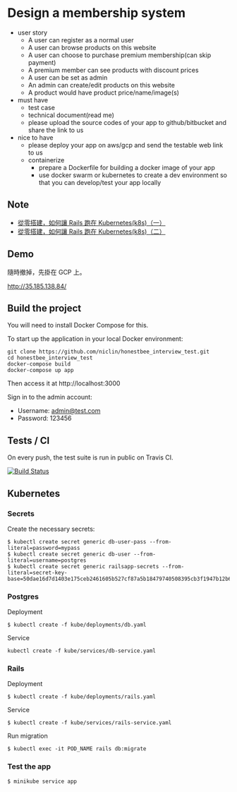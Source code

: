 # Design a membership system

* user story
    * A user can register as a normal user
    * A user can browse products on this website
    * A user can choose to purchase premium membership(can skip payment)
    * A premium member can see products with discount prices
    * A user can be set as admin
    * An admin can create/edit products on this website
    * A product would have product price/name/image(s)
* must have
    * test case
    * technical document(read me)
    * please upload the source codes of your app to github/bitbucket and share the link to us
* nice to have
    * please deploy your app on aws/gcp and send the testable web link to us
    * containerize
        * prepare a Dockerfile for building a docker image of your app
        * use docker swarm or kubernetes to create a dev environment so that you can develop/test your app locally

## Note

- [從零搭建，如何讓 Rails 跑在 Kubernetes(k8s)（一）](https://blog.niclin.tw/2018/11/29/%E5%BE%9E%E9%9B%B6%E6%90%AD%E5%BB%BA%E5%A6%82%E4%BD%95%E8%AE%93-rails-%E8%B7%91%E5%9C%A8-kubernetesk8s%E4%B8%80/)
- [從零搭建，如何讓 Rails 跑在 Kubernetes(k8s)（二）](https://blog.niclin.tw/2018/11/30/%E5%BE%9E%E9%9B%B6%E6%90%AD%E5%BB%BA%E5%A6%82%E4%BD%95%E8%AE%93-rails-%E8%B7%91%E5%9C%A8-kubernetesk8s%E4%BA%8C/)

## Demo

隨時撤掉，先掛在 GCP 上。

http://35.185.138.84/


## Build the project

You will need to install Docker Compose for this.

To start up the application in your local Docker environment:

```
git clone https://github.com/niclin/honestbee_interview_test.git
cd honestbee_interview_test
docker-compose build
docker-compose up app
```

Then access it at http://localhost:3000

Sign in to the admin account:

- Username: admin@test.com
- Password: 123456

## Tests / CI

On every push, the test suite is run in public on Travis CI.

[![Build Status](https://travis-ci.com/niclin/honestbee_interview_test.svg?branch=master)](https://travis-ci.com/niclin/honestbee_interview_test)

## Kubernetes

### Secrets

Create the necessary secrets:

```
$ kubectl create secret generic db-user-pass --from-literal=password=mypass
$ kubectl create secret generic db-user --from-literal=username=postgres
$ kubectl create secret generic railsapp-secrets --from-literal=secret-key-base=50dae16d7d1403e175ceb2461605b527cf87a5b18479740508395cb3f1947b12b63bad049d7d1545af4dcafa17a329be4d29c18bd63b421515e37b43ea43df64
```

### Postgres

Deployment

```
$ kubectl create -f kube/deployments/db.yaml
```

Service

```
kubectl create -f kube/services/db-service.yaml
```

### Rails

Deployment

```
$ kubectl create -f kube/deployments/rails.yaml
```

Service

```
$ kubectl create -f kube/services/rails-service.yaml
```

Run migration

```
$ kubectl exec -it POD_NAME rails db:migrate
```


### Test the app

```
$ minikube service app
```


